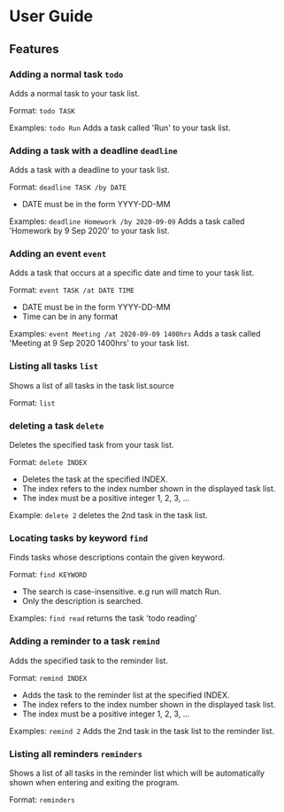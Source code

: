 # User Guide

## Features 

### Adding a normal task `todo `
Adds a normal task to your task list.

Format: `todo TASK`

Examples: `todo Run` Adds a task called 'Run' to your task list.

### Adding a task with a deadline `deadline `
Adds a task with a deadline to your task list.

Format: `deadline TASK /by DATE`
 - DATE must be in the form YYYY-DD-MM

Examples: `deadline Homework /by 2020-09-09` Adds a task called 'Homework by 9 Sep 2020' to your task list.

### Adding an event `event `
Adds a task that occurs at a specific date and time to your task list.

Format: `event TASK /at DATE TIME`
 - DATE must be in the form YYYY-DD-MM
 - Time can be in any format
 
Examples: `event Meeting /at 2020-09-09 1400hrs` Adds a task called 'Meeting at 9 Sep 2020 1400hrs' to your task list.

### Listing all tasks `list`
Shows a list of all tasks in the task list.source


Format: `list`

### deleting a task `delete `
Deletes the specified task from your task list.

Format: `delete INDEX`
- Deletes the task at the specified INDEX.
- The index refers to the index number shown in the displayed task list.
- The index must be a positive integer 1, 2, 3, …​

Example: `delete 2` deletes the 2nd task in the task list.

### Locating tasks by keyword `find `
Finds tasks whose descriptions contain the given keyword.

Format: `find KEYWORD`

- The search is case-insensitive. e.g run will match Run.
- Only the description is searched.

Examples: `find read` returns the task 'todo reading'

### Adding a reminder to a task `remind `
Adds the specified task to the reminder list.

Format: `remind INDEX`
- Adds the task to the reminder list at the specified INDEX.
- The index refers to the index number shown in the displayed task list.
- The index must be a positive integer 1, 2, 3, …​

Examples: `remind 2` Adds the 2nd task in the task list to the reminder list.

### Listing all reminders `reminders`
Shows a list of all tasks in the reminder list which will be automatically shown when entering and exiting the program.

Format: `reminders`
